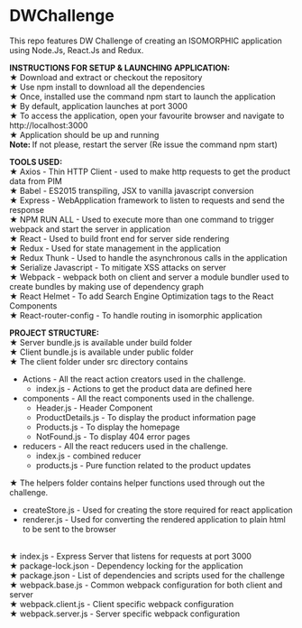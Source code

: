 # DWChallenge

This repo features DW Challenge of creating an ISOMORPHIC application using Node.Js, React.Js and Redux.<br/>

<b>INSTRUCTIONS FOR SETUP & LAUNCHING APPLICATION:</b><br/>
★ Download and extract or checkout the repository<br/>
★ Use npm install to download all the dependencies<br/>
★ Once, installed use the command npm start to launch the application<br/>
★ By default, application launches at port 3000<br/>
★ To access the application, open your favourite browser and navigate to http://localhost:3000<br/>
★ Application should be up and running<br/> <b>Note: </b>If not please, restart the server (Re issue the command npm start)<br/>

<b>TOOLS USED:</b><br/>
★ Axios - Thin HTTP Client - used to make http requests to get the product data from PIM<br/>
★ Babel - ES2015 transpiling, JSX to vanilla javascript conversion<br/>
★ Express - WebApplication framework to listen to requests and send the response<br/>
★ NPM RUN ALL - Used to execute more than one command to trigger webpack and start the server in application<br/>
★ React - Used to build front end for server side rendering<br/>
★ Redux - Used for state management in the application<br/>
★ Redux Thunk - Used to handle the asynchronous calls in the application<br/>
★ Serialize Javascript - To mitigate XSS attacks on server<br/>
★ Webpack - webpack both on client and server a module bundler used to create bundles by making use of dependency graph<br/>
★ React Helmet - To add Search Engine Optimization tags to the React Components<br/>
★ React-router-config - To handle routing in isomorphic application<br/>

<b>PROJECT STRUCTURE:</b><br/>
★ Server bundle.js is available under build folder<br/>
★ Client bundle.js is available under public folder<br/>
★ The client folder under src directory contains <br/>
    <ul>
   <li>Actions - All the react action creators   used in the challenge.<br/>
    <ul>
    <li>index.js - Actions to get the product data are defined here</li>
    </ul>
    </li>
   <li>components - All the react components used in the challenge.<br/>
    <ul>
    <li>Header.js - Header Component</li>
      <li>ProductDetails.js - To display the product information page</li>
      <li>Products.js - To display the homepage</li>
      <li>NotFound.js - To display 404 error pages</li>
    </ul>
    </li>
  <li>reducers - All the react reducers used in the challenge.<br/>
    <ul>
    <li>index.js - combined reducer</li>
      <li>products.js - Pure function related to the product updates</li>
    </ul>
    </li>
   </ul>
   ★ The helpers folder contains helper functions used through out the challenge.<br/>
    <ul><li>createStore.js - Used for creating the store required for react application</li>
    <li>renderer.js - Used for converting the rendered application to plain html to be sent to the browser</li>
     </ul><br/>
   ★ index.js - Express Server that listens for requests at port 3000 <br/>
   ★ package-lock.json - Dependency locking for the application<br/>
   ★ package.json - List of dependencies and scripts used for the challenge<br/>
   ★ webpack.base.js - Common webpack configuration for both client and server<br/>
   ★ webpack.client.js - Client specific webpack configuration<br/>
   ★ webpack.server.js - Server specific webpack configuration<br/>
